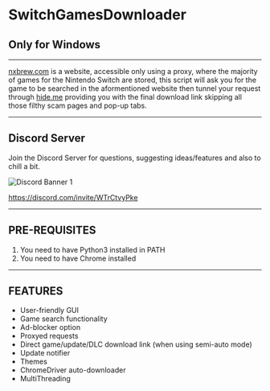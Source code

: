 # SwitchGamesDownloader
## Only for Windows

---

[nxbrew.com](nxbrew.com) is a website, accessible only using a proxy, where the majority of games for the Nintendo Switch are stored, this script will ask you for the game to be searched in the aformentioned website then tunnel your request through [hide.me](hide.me) providing you with the final download link skipping all those filthy scam pages and pop-up tabs.

---

## Discord Server
Join the Discord Server for questions, suggesting ideas/features and also to chill a bit.

![Discord Banner 1](https://discordapp.com/api/guilds/857306107113766912/widget.png?style=banner1)

https://discord.com/invite/WTrCtvyPke

---

## PRE-REQUISITES
1. You need to have Python3 installed in PATH
2. You need to have Chrome installed
---

## FEATURES
* User-friendly GUI
* Game search functionality
* Ad-blocker option
* Proxyed requests
* Direct game/update/DLC download link (when using semi-auto mode)
* Update notifier
* Themes
* ChromeDriver auto-downloader
* MultiThreading
